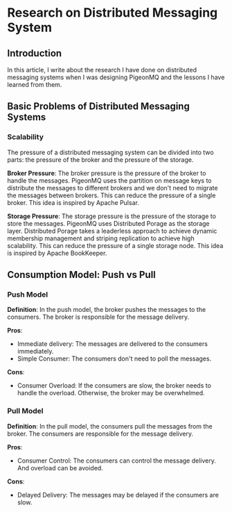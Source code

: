 # Research on Distributed Messaging System

## Introduction

In this article, I write about the research I have done on distributed messaging systems when I was designing PigeonMQ and the lessons I have learned from them.

## Basic Problems of Distributed Messaging Systems

### Scalability

The pressure of a distributed messaging system can be divided into two parts: the pressure of the broker and the pressure of the storage.

**Broker Pressure**: The broker pressure is the pressure of the broker to handle the messages. PigeonMQ uses the partition on message keys to distribute the messages to different brokers and we don't need to migrate the messages between brokers. This can reduce the pressure of a single broker. This idea is inspired by Apache Pulsar.

**Storage Pressure**: The storage pressure is the pressure of the storage to store the messages. PigeonMQ uses Distributed Porage as the storage layer. Distributed Porage takes a leaderless approach to achieve dynamic membership management and striping replication to achieve high scalability. This can reduce the pressure of a single storage node. This idea is inspired by Apache BookKeeper.

## Consumption Model: Push vs Pull

### Push Model

**Definition**: In the push model, the broker pushes the messages to the consumers. The broker is responsible for the message delivery.

**Pros**:

- Immediate delivery: The messages are delivered to the consumers immediately.
- Simple Consumer: The consumers don't need to poll the messages.

**Cons**:

- Consumer Overload: If the consumers are slow, the broker needs to handle the overload. Otherwise, the broker may be overwhelmed.

### Pull Model

**Definition**: In the pull model, the consumers pull the messages from the broker. The consumers are responsible for the message delivery.

**Pros**:

- Consumer Control: The consumers can control the message delivery. And overload can be avoided.

**Cons**:

- Delayed Delivery: The messages may be delayed if the consumers are slow.

